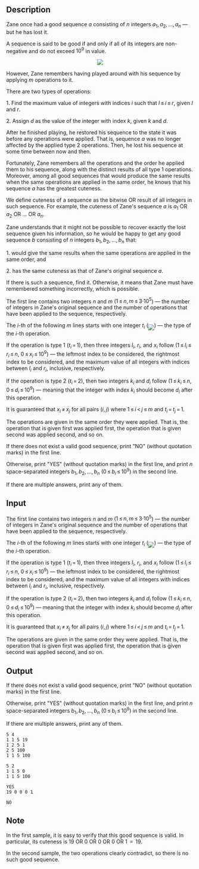 ## Description

<div><p>Zane once had a <span class="tex-font-style-it">good</span> sequence <span class="tex-span"><i>a</i></span> consisting of <span class="tex-span"><i>n</i></span> integers <span class="tex-span"><i>a</i><sub class="lower-index">1</sub>, <i>a</i><sub class="lower-index">2</sub>, ..., <i>a</i><sub class="lower-index"><i>n</i></sub></span>&nbsp;— but he has lost it.</p><p>A sequence is said to be <span class="tex-font-style-it">good</span> if and only if all of its integers are non-negative and do not exceed <span class="tex-span">10<sup class="upper-index">9</sup></span> in value.</p><center> <img class="tex-graphics" src="file://gdOR3zEJ.png" style="max-width: 100.0%;max-height: 100.0%;"> </center><p>However, Zane remembers having played around with his sequence by applying <span class="tex-span"><i>m</i></span> operations to it.</p><p>There are two types of operations:</p><p>1. Find the maximum value of integers with indices <span class="tex-span"><i>i</i></span> such that <span class="tex-span"><i>l</i> ≤ <i>i</i> ≤ <i>r</i></span>, given <span class="tex-span"><i>l</i></span> and <span class="tex-span"><i>r</i></span>.</p><p>2. Assign <span class="tex-span"><i>d</i></span> as the value of the integer with index <span class="tex-span"><i>k</i></span>, given <span class="tex-span"><i>k</i></span> and <span class="tex-span"><i>d</i></span>.</p><p>After he finished playing, he restored his sequence to the state it was before any operations were applied. That is, sequence <span class="tex-span"><i>a</i></span> was no longer affected by the applied type 2 operations. Then, he lost his sequence at some time between now and then.</p><p>Fortunately, Zane remembers all the operations and the order he applied them to his sequence, along with the <span class="tex-font-style-bf">distinct</span> results of all type 1 operations. Moreover, among all <span class="tex-font-style-it">good</span> sequences that would produce the same results when the same operations are applied in the same order, he knows that his sequence <span class="tex-span"><i>a</i></span> has the greatest <span class="tex-font-style-it">cuteness</span>.</p><p>We define <span class="tex-font-style-it">cuteness</span> of a sequence as the bitwise OR result of all integers in such sequence. For example, the <span class="tex-font-style-it">cuteness</span> of Zane's sequence <span class="tex-span"><i>a</i></span> is <span class="tex-span"><i>a</i><sub class="lower-index">1</sub></span> <span class="tex-font-style-tt">OR</span> <span class="tex-span"><i>a</i><sub class="lower-index">2</sub></span> <span class="tex-font-style-tt">OR</span> ... <span class="tex-font-style-tt">OR</span> <span class="tex-span"><i>a</i><sub class="lower-index"><i>n</i></sub></span>.</p><p>Zane understands that it might not be possible to recover exactly the lost sequence given his information, so he would be happy to get any <span class="tex-font-style-it">good</span> sequence <span class="tex-span"><i>b</i></span> consisting of <span class="tex-span"><i>n</i></span> integers <span class="tex-span"><i>b</i><sub class="lower-index">1</sub>, <i>b</i><sub class="lower-index">2</sub>, ..., <i>b</i><sub class="lower-index"><i>n</i></sub></span> that:</p><p>1. would give the same results when the same operations are applied in the same order, and</p><p>2. has the same <span class="tex-font-style-it">cuteness</span> as that of Zane's original sequence <span class="tex-span"><i>a</i></span>.</p><p>If there is such a sequence, find it. Otherwise, it means that Zane must have remembered something incorrectly, which is possible.</p></div><div class="input-specification"><p>The first line contains two integers <span class="tex-span"><i>n</i></span> and <span class="tex-span"><i>m</i></span> (<span class="tex-span">1 ≤ <i>n</i>, <i>m</i> ≤ 3·10<sup class="upper-index">5</sup></span>)&nbsp;— the number of integers in Zane's original sequence and the number of operations that have been applied to the sequence, respectively.</p><p>The <span class="tex-span"><i>i</i></span>-th of the following <span class="tex-span"><i>m</i></span> lines starts with one integer <span class="tex-span"><i>t</i><sub class="lower-index"><i>i</i></sub></span> (<img align="middle" class="tex-formula" src="file://tFXM9U9M.png" style="max-width: 100.0%;max-height: 100.0%;">)&nbsp;— the type of the <span class="tex-span"><i>i</i></span>-th operation.</p><p>If the operation is type 1 (<span class="tex-span"><i>t</i><sub class="lower-index"><i>i</i></sub> = 1</span>), then three integers <span class="tex-span"><i>l</i><sub class="lower-index"><i>i</i></sub></span>, <span class="tex-span"><i>r</i><sub class="lower-index"><i>i</i></sub></span>, and <span class="tex-span"><i>x</i><sub class="lower-index"><i>i</i></sub></span> follow (<span class="tex-span">1 ≤ <i>l</i><sub class="lower-index"><i>i</i></sub> ≤ <i>r</i><sub class="lower-index"><i>i</i></sub> ≤ <i>n</i></span>, <span class="tex-span">0 ≤ <i>x</i><sub class="lower-index"><i>i</i></sub> ≤ 10<sup class="upper-index">9</sup></span>)&nbsp;— the leftmost index to be considered, the rightmost index to be considered, and the maximum value of all integers with indices between <span class="tex-span"><i>l</i><sub class="lower-index"><i>i</i></sub></span> and <span class="tex-span"><i>r</i><sub class="lower-index"><i>i</i></sub></span>, inclusive, respectively.</p><p>If the operation is type 2 (<span class="tex-span"><i>t</i><sub class="lower-index"><i>i</i></sub> = 2</span>), then two integers <span class="tex-span"><i>k</i><sub class="lower-index"><i>i</i></sub></span> and <span class="tex-span"><i>d</i><sub class="lower-index"><i>i</i></sub></span> follow (<span class="tex-span">1 ≤ <i>k</i><sub class="lower-index"><i>i</i></sub> ≤ <i>n</i></span>, <span class="tex-span">0 ≤ <i>d</i><sub class="lower-index"><i>i</i></sub> ≤ 10<sup class="upper-index">9</sup></span>)&nbsp;— meaning that the integer with index <span class="tex-span"><i>k</i><sub class="lower-index"><i>i</i></sub></span> should become <span class="tex-span"><i>d</i><sub class="lower-index"><i>i</i></sub></span> after this operation.</p><p>It is guaranteed that <span class="tex-span"><i>x</i><sub class="lower-index"><i>i</i></sub> ≠ <i>x</i><sub class="lower-index"><i>j</i></sub></span> for all pairs <span class="tex-span">(<i>i</i>, <i>j</i>)</span> where <span class="tex-span">1 ≤ <i>i</i> &lt; <i>j</i> ≤ <i>m</i></span> and <span class="tex-span"><i>t</i><sub class="lower-index"><i>i</i></sub> = <i>t</i><sub class="lower-index"><i>j</i></sub> = 1</span>.</p><p>The operations are given in the same order they were applied. That is, the operation that is given first was applied first, the operation that is given second was applied second, and so on.</p></div><div class="output-specification"><p>If there does not exist a valid <span class="tex-font-style-it">good</span> sequence, print "<span class="tex-font-style-tt">NO</span>" (without quotation marks) in the first line.</p><p>Otherwise, print "<span class="tex-font-style-tt">YES</span>" (without quotation marks) in the first line, and print <span class="tex-span"><i>n</i></span> space-separated integers <span class="tex-span"><i>b</i><sub class="lower-index">1</sub>, <i>b</i><sub class="lower-index">2</sub>, ..., <i>b</i><sub class="lower-index"><i>n</i></sub></span> (<span class="tex-span">0 ≤ <i>b</i><sub class="lower-index"><i>i</i></sub> ≤ 10<sup class="upper-index">9</sup></span>) in the second line.</p><p>If there are multiple answers, print any of them.</p></div>

## Input

<p>The first line contains two integers <span class="tex-span"><i>n</i></span> and <span class="tex-span"><i>m</i></span> (<span class="tex-span">1 ≤ <i>n</i>, <i>m</i> ≤ 3·10<sup class="upper-index">5</sup></span>)&nbsp;— the number of integers in Zane's original sequence and the number of operations that have been applied to the sequence, respectively.</p><p>The <span class="tex-span"><i>i</i></span>-th of the following <span class="tex-span"><i>m</i></span> lines starts with one integer <span class="tex-span"><i>t</i><sub class="lower-index"><i>i</i></sub></span> (<img align="middle" class="tex-formula" src="file://tFXM9U9M.png" style="max-width: 100.0%;max-height: 100.0%;">)&nbsp;— the type of the <span class="tex-span"><i>i</i></span>-th operation.</p><p>If the operation is type 1 (<span class="tex-span"><i>t</i><sub class="lower-index"><i>i</i></sub> = 1</span>), then three integers <span class="tex-span"><i>l</i><sub class="lower-index"><i>i</i></sub></span>, <span class="tex-span"><i>r</i><sub class="lower-index"><i>i</i></sub></span>, and <span class="tex-span"><i>x</i><sub class="lower-index"><i>i</i></sub></span> follow (<span class="tex-span">1 ≤ <i>l</i><sub class="lower-index"><i>i</i></sub> ≤ <i>r</i><sub class="lower-index"><i>i</i></sub> ≤ <i>n</i></span>, <span class="tex-span">0 ≤ <i>x</i><sub class="lower-index"><i>i</i></sub> ≤ 10<sup class="upper-index">9</sup></span>)&nbsp;— the leftmost index to be considered, the rightmost index to be considered, and the maximum value of all integers with indices between <span class="tex-span"><i>l</i><sub class="lower-index"><i>i</i></sub></span> and <span class="tex-span"><i>r</i><sub class="lower-index"><i>i</i></sub></span>, inclusive, respectively.</p><p>If the operation is type 2 (<span class="tex-span"><i>t</i><sub class="lower-index"><i>i</i></sub> = 2</span>), then two integers <span class="tex-span"><i>k</i><sub class="lower-index"><i>i</i></sub></span> and <span class="tex-span"><i>d</i><sub class="lower-index"><i>i</i></sub></span> follow (<span class="tex-span">1 ≤ <i>k</i><sub class="lower-index"><i>i</i></sub> ≤ <i>n</i></span>, <span class="tex-span">0 ≤ <i>d</i><sub class="lower-index"><i>i</i></sub> ≤ 10<sup class="upper-index">9</sup></span>)&nbsp;— meaning that the integer with index <span class="tex-span"><i>k</i><sub class="lower-index"><i>i</i></sub></span> should become <span class="tex-span"><i>d</i><sub class="lower-index"><i>i</i></sub></span> after this operation.</p><p>It is guaranteed that <span class="tex-span"><i>x</i><sub class="lower-index"><i>i</i></sub> ≠ <i>x</i><sub class="lower-index"><i>j</i></sub></span> for all pairs <span class="tex-span">(<i>i</i>, <i>j</i>)</span> where <span class="tex-span">1 ≤ <i>i</i> &lt; <i>j</i> ≤ <i>m</i></span> and <span class="tex-span"><i>t</i><sub class="lower-index"><i>i</i></sub> = <i>t</i><sub class="lower-index"><i>j</i></sub> = 1</span>.</p><p>The operations are given in the same order they were applied. That is, the operation that is given first was applied first, the operation that is given second was applied second, and so on.</p>

## Output

<p>If there does not exist a valid <span class="tex-font-style-it">good</span> sequence, print "<span class="tex-font-style-tt">NO</span>" (without quotation marks) in the first line.</p><p>Otherwise, print "<span class="tex-font-style-tt">YES</span>" (without quotation marks) in the first line, and print <span class="tex-span"><i>n</i></span> space-separated integers <span class="tex-span"><i>b</i><sub class="lower-index">1</sub>, <i>b</i><sub class="lower-index">2</sub>, ..., <i>b</i><sub class="lower-index"><i>n</i></sub></span> (<span class="tex-span">0 ≤ <i>b</i><sub class="lower-index"><i>i</i></sub> ≤ 10<sup class="upper-index">9</sup></span>) in the second line.</p><p>If there are multiple answers, print any of them.</p>





```input1
5 4
1 1 5 19
1 2 5 1
2 5 100
1 1 5 100

```




```input2
5 2
1 1 5 0
1 1 5 100

```




```output1
YES
19 0 0 0 1

```




```output2
NO
```



## Note

<p>In the first sample, it is easy to verify that this <span class="tex-font-style-it">good</span> sequence is valid. In particular, its <span class="tex-font-style-it">cuteness</span> is <span class="tex-span">19</span> <span class="tex-font-style-tt">OR</span> <span class="tex-span">0</span> <span class="tex-font-style-tt">OR</span> <span class="tex-span">0</span> <span class="tex-font-style-tt">OR</span> <span class="tex-span">0</span> <span class="tex-font-style-tt">OR</span> <span class="tex-span">1</span> <span class="tex-span"> = </span> <span class="tex-span">19</span>.</p><p>In the second sample, the two operations clearly contradict, so there is no such <span class="tex-font-style-it">good</span> sequence.</p>
